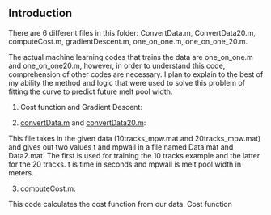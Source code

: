 ## Introduction

There are 6 different files in this folder: ConvertData.m, ConvertData20.m, computeCost.m, gradientDescent.m, one_on_one.m, one_on_one_20.m.

The actual machine learning codes that trains the data are one_on_one.m and one_on_one20.m, however, in order to understand this code, comprehension of other codes are necessary.
I plan to explain to the best of my ability the method and logic that were used to solve this problem of fitting the curve to predict future melt pool width.

1. Cost function and Gradient Descent:




2. [convertData.m](convertData.m) and [convertData20.m](converData20.m): 

This file takes in the given data (10tracks_mpw.mat and 20tracks_mpw.mat) and gives out two values t and mpwall in a file named Data.mat and Data2.mat.
The first is used for training the 10 tracks example and the latter for the 20 tracks. t is time in seconds and mpwall is melt pool width in meters.

3. computeCost.m:

This code calculates the cost function from our data. Cost function 
